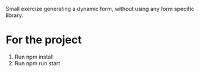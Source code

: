 Small exercize generating a dynamic form, without using any form specific library.

# For the project
1. Run npm install
2. Run npm run start

